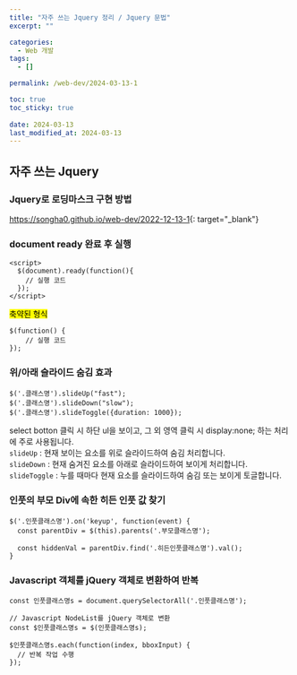 ```yaml
---
title: "자주 쓰는 Jquery 정리 / Jquery 문법"
excerpt: ""

categories:
  - Web 개발
tags:
  - []

permalink: /web-dev/2024-03-13-1

toc: true
toc_sticky: true
 
date: 2024-03-13
last_modified_at: 2024-03-13
---
```


## 자주 쓰는 Jquery

### Jquery로 로딩마스크 구현 방법
<https://songha0.github.io/web-dev/2022-12-13-1>{: target="_blank"}

### document ready 완료 후 실행
```
<script>
  $(document).ready(function(){
    // 실행 코드
  });
</script>
```

<mark>축약된 형식</mark>
```
$(function() {
    // 실행 코드
});
```

### 위/아래 슬라이드 숨김 효과
```
$('.클래스명').slideUp("fast");
$('.클래스명').slideDown("slow");
$('.클래스명').slideToggle({duration: 1000});
```
select botton 클릭 시 하단 ul을 보이고, 그 외 영역 클릭 시 display:none; 하는 처리에 주로 사용됩니다.  
`slideUp` : 현재 보이는 요소를 위로 슬라이드하여 숨김 처리합니다.  
`slideDown` : 현재 숨겨진 요소를 아래로 슬라이드하여 보이게 처리합니다.  
`slideToggle` : 누를 때마다 현재 요소를 슬라이드하여 숨김 또는 보이게 토글합니다.

### 인풋의 부모 Div에 속한 히든 인풋 값 찾기
```
$('.인풋클래스명').on('keyup', function(event) {
  const parentDiv = $(this).parents('.부모클래스명');

  const hiddenVal = parentDiv.find('.히든인풋클래스명').val();
}
```

### Javascript 객체를 jQuery 객체로 변환하여 반복
```
const 인풋클래스명s = document.querySelectorAll('.인풋클래스명');

// Javascript NodeList를 jQuery 객체로 변환
const $인풋클래스명s = $(인풋클래스명s);

$인풋클래스명s.each(function(index, bboxInput) {
  // 반복 작업 수행
});
```
